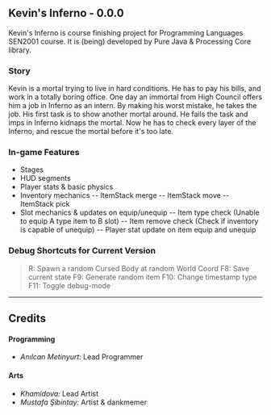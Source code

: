 ## **Kevin's Inferno - 0.0.0**
Kevin's Inferno is course finishing project for Programming Languages SEN2001 course. It is (being) developed by Pure Java & Processing Core library.

### **Story** 
Kevin is a mortal trying to live in hard conditions. He has to pay his bills, and work in a totally boring office. One day an immortal from High Council offers him a job in Inferno as an intern. By making his worst mistake, he takes the job. His first task is to show another mortal around. He fails the task and imps in Inferno kidnaps the mortal. Now he has to check every layer of the Inferno, and rescue the mortal before it's too late.

### **In-game Features**
 - Stages
 - HUD segments
 - Player stats & basic physics 
 - Inventory mechanics
 -- ItemStack merge
 -- ItemStack move
 -- ItemStack pick
 - Slot mechanics & updates on equip/unequip
 -- Item type check (Unable to equip A type item to B slot)
 -- Item remove check (Check if inventory is capable of unequip)
 -- Player stat update on item equip and unequip

### **Debug Shortcuts for Current Version**
> R: Spawn a random Cursed Body at random World Coord
> F8: Save current state
> F9: Generate random item
> F10: Change timestamp type
> F11: Toggle debug-mode


----------
## **Credits**
#### **Programming**
- *Anılcan Metinyurt:* Lead Programmer
#### **Arts**
- *Khamidova:* Lead Artist
- *Mustafa Şibintay:* Artist & dankmemer